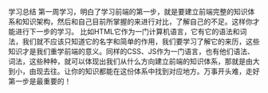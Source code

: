 学习总结
       第一周学习，明白了学习前端的第一步，就是要建立前端完整的知识体系和知识架构，然后和自己目前所掌握的来进行对比，了解自己的不足。这样你才能进行下一步的学习。 比如HTML它作为一门计算机语言，它有它的语法和词法，我们就不应该只知道它的名字和简单的作用，我们要学习了解它的来历，这些知识才是我们重学前端的意义。同样的CSS、JS作为一门语言，也有他们语法、词法，这些种种，就可以体现出我们从什么方向建立前端的知识体系，那就是由大到小，由现去往。让你的知识都能在这份体系中找到对应地方。万事开头难，走好第一步是最重要的！